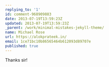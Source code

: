 ```yaml
---
replying_to: '1'
id: comment-968909883
date: 2013-07-19T13:59:23Z
updated: 2013-07-19T13:59:23Z
_parent: /work/minimal-mistakes-jekyll-theme/
name: Michael Rose
url: https://alokprateek.in/
email: 1ce71bc10b86565464b612093d89707e
published: true
---
```


Thanks sir!
